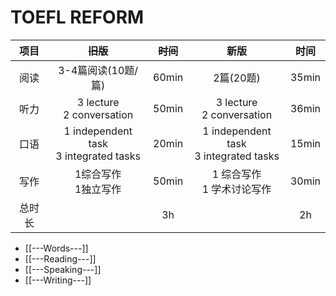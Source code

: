 # TOEFL REFORM

| 项目  |                  ~~旧版~~                  | ~~时间~~ |                    新版                    |  时间   |
| :-: | :--------------------------------------: | :----: | :--------------------------------------: | :---: |
| 阅读  |              3-4篇阅读(10题/篇)               | 60min  |                 2篇(20题)                  | 35min |
| 听力  |       3 lecture<br>2 conversation        | 50min  |       3 lecture<br>2 conversation        | 36min |
| 口语  | 1 independent task<br>3 integrated tasks | 20min  | 1 independent task<br>3 integrated tasks | 15min |
| 写作  |              1综合写作<br>1独立写作              | 50min  |            1 综合写作<br>1 学术讨论写作            | 30min |
| 总时长 |                                          |   3h   |                                          |  2h   |

- [[---Words---]]
- [[---Reading---]]
- [[---Speaking---]]
- [[---Writing---]]
